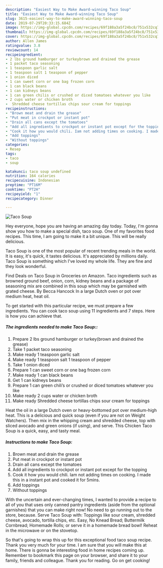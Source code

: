 ```yaml
---
description: "Easiest Way to Make Award-winning Taco Soup"
title: "Easiest Way to Make Award-winning Taco Soup"
slug: 3615-easiest-way-to-make-award-winning-taco-soup
date: 2019-07-29T20:33:15.684Z
image: https://img-global.cpcdn.com/recipes/69f188a3a5f24bc8/751x532cq70/taco-soup-recipe-main-photo.jpg
thumbnail: https://img-global.cpcdn.com/recipes/69f188a3a5f24bc8/751x532cq70/taco-soup-recipe-main-photo.jpg
cover: https://img-global.cpcdn.com/recipes/69f188a3a5f24bc8/751x532cq70/taco-soup-recipe-main-photo.jpg
author: Allen James
ratingvalue: 3.8
reviewcount: 14
recipeingredient:
- 2 lbs ground hamburger or turkeybrown and drained the grease
- 1 packet taco seasoning
- 1 teaspoon garlic salt
- 1 teaspoon salt 1 teaspoon of pepper
- 1 onion diced
- 1 can sweet corn or one bag frozen corn
- 1 can black beans
- 1 can kidneys beans
- 1 can green chilis or crushed or diced tomatoes whatever you like
- 2 cups water or chicken broth
-  Shredded cheese tortillas chips sour cream for toppings
recipeinstructions:
- "Brown meat and drain the grease"
- "Put meat in crockpot or instant pot"
- "Drain all cans except the tomatoes"
- "Add all ingredients to crockpot or instant pot except for the topping"
- "Cook it how you would chili. Iam not adding times on cooking. I made this in a instant pot and cooked it for 5mins."
- "Add toppings"
- "Without toppings"
categories:
- Resep
tags:
- taco
- soup

katakunci: taco soup undefined
nutrition: 164 calories
recipecuisine: Indonesian
preptime: "PT16M"
cooktime: "PT2H"
recipeyield: "1"
recipecategory: Dinner

---
```



![Taco Soup](https://img-global.cpcdn.com/recipes/69f188a3a5f24bc8/751x532cq70/taco-soup-recipe-main-photo.jpg)

Hey everyone, hope you are having an amazing day today. Today, I'm gonna show you how to make a special dish, taco soup. One of my favorites food recipes. This time, I am going to make it a bit unique. This will be really delicious.

Taco Soup is one of the most popular of recent trending meals in the world. It is easy, it's quick, it tastes delicious. It's appreciated by millions daily. Taco Soup is something which I've loved my whole life. They are fine and they look wonderful.

Find Deals on Taco Soup in Groceries on Amazon. Taco ingredients such as browned ground beef, onion, corn, kidney beans and a package of seasoning mix are combined in this soup which may be garnished with grated cheese. By Becca Hancock In a large Dutch oven or pot over medium heat, heat oil.


To get started with this particular recipe, we must prepare a few ingredients. You can cook taco soup using 11 ingredients and 7 steps. Here is how you can achieve that.

##### The ingredients needed to make Taco Soup::

1. Prepare 2 lbs ground hamburger or turkey(brown and drained the grease)
1. Take 1 packet taco seasoning
1. Make ready 1 teaspoon garlic salt
1. Make ready 1 teaspoon salt 1 teaspoon of pepper
1. Take 1 onion diced
1. Prepare 1 can sweet corn or one bag frozen corn
1. Make ready 1 can black beans
1. Get 1 can kidneys beans
1. Prepare 1 can green chili’s or crushed or diced tomatoes whatever you like
1. Make ready 2 cups water or chicken broth
1. Make ready  Shredded cheese tortillas chips sour cream for toppings


Heat the oil in a large Dutch oven or heavy-bottomed pot over medium-high heat. This is a delicious and quick soup (even if you are not on Weight Watchers). Then mix in the whipping cream and shredded cheese, top with sliced avocado and green onions (if using), and serve. This Chicken Taco Soup is a quick, easy, and tasty meal. 

##### Instructions to make Taco Soup:

1. Brown meat and drain the grease
1. Put meat in crockpot or instant pot
1. Drain all cans except the tomatoes
1. Add all ingredients to crockpot or instant pot except for the topping
1. Cook it how you would chili. Iam not adding times on cooking. I made this in a instant pot and cooked it for 5mins.
1. Add toppings
1. Without toppings


With the uncertain and ever-changing times, I wanted to provide a recipe to all of you that uses only canned pantry ingredients (aside from the optional garnishes) that you can make right now! No need to go running out to the store, because. Serve Taco Soup with: Toppings like sour cream, shredded cheese, avocado, tortilla chips, etc. Easy, No Knead Bread; Buttermilk Cornbread; Homemade Rolls; or serve it in a homemade bread bowl! Reheat in the microwave or on the stovetop. 

So that's going to wrap this up for this exceptional food taco soup recipe. Thank you very much for your time. I am sure that you will make this at home. There is gonna be interesting food in home recipes coming up. Remember to bookmark this page on your browser, and share it to your family, friends and colleague. Thank you for reading. Go on get cooking!

